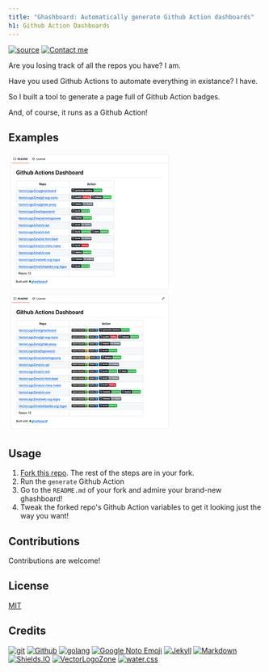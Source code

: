 ```yaml
---
title: "Ghashboard: Automatically generate Github Action dashboards"
h1: Github Action Dashboards
---
```


[![source](https://img.shields.io/badge/source-fileformat%2Fghashboard-green?style=plastic&logo=github)]({{site.source_url}})
[![Contact me](https://img.shields.io/badge/contact-author-green?style=plastic
)](https://andrew.marcuse.info/contact.html)

Are you losing track of all the repos you have?  I am.

Have you used Github Actions to automate everything in existance?  I have.

So I built a tool to generate a page full of Github Action badges.  

And, of course, it runs as a Github Action!

## Examples

[![VectorLogoZone example](images/thumbnails/08_result.png)](images/screenshots/08_result.png "Example w/defaults")
[![External badges example](images/thumbnails/10_customized_result.png)](images/screenshots/10_customized_result.png "Example w/additional external badges")

## Usage

1. [Fork this repo]({{site.source_url}}/fork).  The rest of the steps are in your fork.
2. Run the `generate` Github Action
3. Go to the `README.md` of your fork and admire your brand-new ghashboard!
4. Tweak the forked repo's Github Action variables to get it looking just the way you want!

## Contributions

Contributions are welcome!

## License

[MIT]({{site.source_url}}/LICENSE.txt)

## Credits

[![git](https://www.vectorlogo.zone/logos/git-scm/git-scm-ar21.svg)](https://git-scm.com/ "Version control")
[![Github](https://www.vectorlogo.zone/logos/github/github-ar21.svg)](https://github.com/ "Code hosting")
[![golang](https://www.vectorlogo.zone/logos/golang/golang-ar21.svg)](https://golang.org/ "Programming language")
[![Google Noto Emoji](https://www.vectorlogo.zone/logos/google/google-ar21.svg)](https://github.com/googlefonts/noto-emoji/ "Logo")
[![Jekyll](https://www.vectorlogo.zone/logos/jekyllrb/jekyllrb-ar21.svg)](https://www.jekyllrb.com/ "Static website builder")
[![Markdown](https://www.vectorlogo.zone/logos/commonmark/commonmark-ar21.svg)](https://commonmark.org/ "CommonMark Markdown")
[![Shields.IO](https://www.vectorlogo.zone/logos/shieldsio/shieldsio-ar21.svg)](http://shields.io/ "README badges")
[![VectorLogoZone](https://www.vectorlogo.zone/logos/vectorlogozone/vectorlogozone-ar21.svg)](https://www.vectorlogo.zone/ "Logos")
[![water.css](https://www.vectorlogo.zone/logos/netlifyapp_watercss/netlifyapp_watercss-ar21.svg)](https://watercss.netlify.app/ "Classless CSS")



